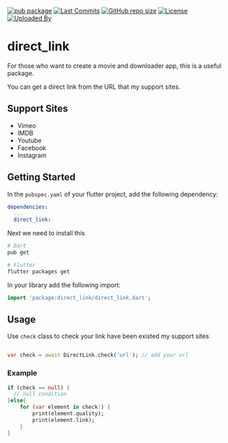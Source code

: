 [![pub package](https://img.shields.io/pub/v/direct_link.svg?logo=dart&logoColor=00b9fc)](https://pub.dev/packages/direct_link)
[![Last Commits](https://img.shields.io/github/last-commit/thitlwincoder/direct_link?logo=git&logoColor=white)](https://github.com/thitlwincoder/direct_link/commits/master)
[![GitHub repo size](https://img.shields.io/github/repo-size/thitlwincoder/direct_link)](https://github.com/thitlwincoder/direct_link)
[![License](https://img.shields.io/github/license/thitlwincoder/direct_link?logo=open-source-initiative&logoColor=green)](https://github.com/leisim/thitlwincoder/direct_link/master/LICENSE)
<br>
[![Uploaded By](https://img.shields.io/badge/uploaded%20by-thitlwincoder-blue)](https://github.com/thitlwincoder)
# direct_link

For those who want to create a movie and downloader app, this is a useful package.

You can get a direct link from the URL that my support sites.

## Support Sites

- Vimeo
- IMDB
- Youtube
- Facebook
- Instagram

## Getting Started

In the `pubspec.yaml` of your flutter project, add the following dependency:

```yaml
dependencies:
  ...
  direct_link:
```

Next we need to install this

```sh
# Dart
pub get

# Flutter
flutter packages get
```

In your library add the following import:

```dart
import 'package:direct_link/direct_link.dart';
```

## Usage

Use `check` class to check your link have been existed my support sites

```dart

var check = await DirectLink.check('url'); // add your url
```

### Example

```dart
if (check == null) {
  // null condition
}else{
    for (var element in check!) {
        print(element.quality);
        print(element.link);
    }
}

```
